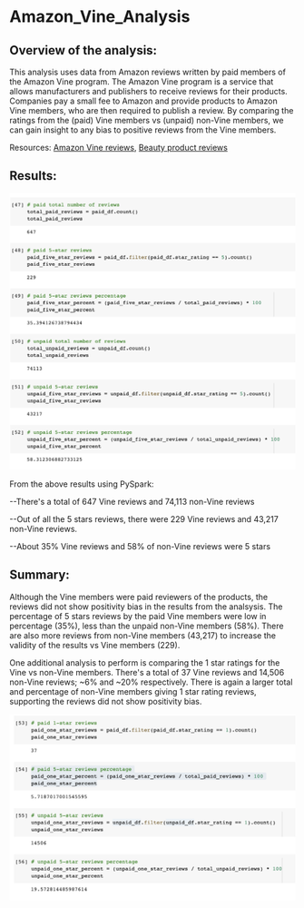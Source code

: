 # Amazon_Vine_Analysis

## Overview of the analysis: 

This analysis uses data from Amazon reviews written by paid members of the Amazon Vine program. The Amazon Vine program is a service that allows manufacturers and publishers to receive reviews for their products. Companies pay a small fee to Amazon and provide products to Amazon Vine members, who are then required to publish a review.  By comparing the ratings from the (paid) Vine members vs (unpaid) non-Vine members, we can gain insight to any bias to positive reviews from the Vine members.

Resources: [Amazon Vine reviews](https://s3.amazonaws.com/amazon-reviews-pds/tsv/index.txt), [Beauty product reviews](https://s3.amazonaws.com/amazon-reviews-pds/tsv/amazon_reviews_us_Beauty_v1_00.tsv.gz)

## Results: 

![reviews.png](reviews.png)

From the above results using PySpark:

--There's a total of 647 Vine reviews and 74,113 non-Vine reviews

--Out of all the 5 stars reviews, there were 229 Vine reviews and 43,217 non-Vine reviews.

--About 35% Vine reviews and 58% of non-Vine reviews were 5 stars

## Summary: 

Although the Vine members were paid reviewers of the products, the reviews did not show positivity bias in the results from the analsysis.  The percentage of 5 stars reviews by the paid Vine members were low in percentage (35%), less than the unpaid non-Vine members (58%).  There are also more reviews from non-Vine members (43,217) to increase the validity of the results vs Vine members (229).

One additional analysis to perform is comparing the 1 star ratings for the Vine vs non-Vine members.  There's a total of 37 Vine reviews and 14,506 non-Vine reviews; ~6% and ~20% respectively.  There is again a larger total and percentage of non-Vine members giving 1 star rating reviews, supporting the reviews did not show positivity bias.

![one_star.png](one_star.png)
